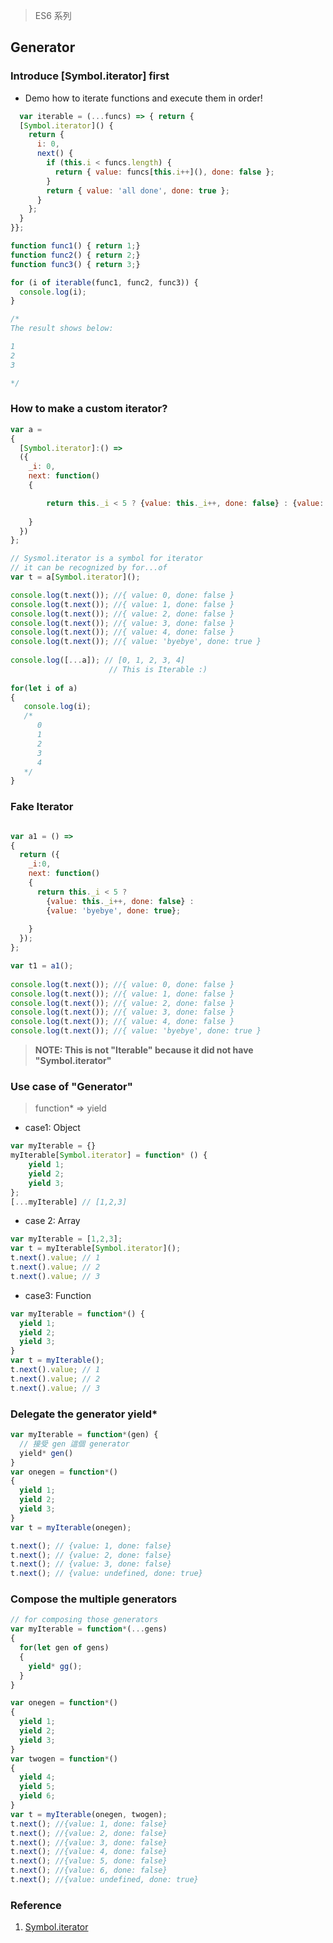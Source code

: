 > ES6 系列

## Generator

### Introduce [Symbol.iterator] first

* Demo how to iterate functions and execute them in order!
```js
  var iterable = (...funcs) => { return {
  [Symbol.iterator]() {
    return {
      i: 0,
      next() {
        if (this.i < funcs.length) {
          return { value: funcs[this.i++](), done: false };
        }
        return { value: 'all done', done: true };
      }
    };
  }
}};

function func1() { return 1;}
function func2() { return 2;}
function func3() { return 3;}

for (i of iterable(func1, func2, func3)) {
  console.log(i);
}

/*
The result shows below:

1
2
3

*/
```

### How to make a custom iterator?
```js
var a = 
{
  [Symbol.iterator]:() => 
  ({
    _i: 0,
    next: function()
    {

        return this._i < 5 ? {value: this._i++, done: false} : {value: 'byebye', done: true};
      
    }
  })
};

// Sysmol.iterator is a symbol for iterator
// it can be recognized by for...of
var t = a[Symbol.iterator]();

console.log(t.next()); //{ value: 0, done: false }
console.log(t.next()); //{ value: 1, done: false } 
console.log(t.next()); //{ value: 2, done: false } 
console.log(t.next()); //{ value: 3, done: false } 
console.log(t.next()); //{ value: 4, done: false } 
console.log(t.next()); //{ value: 'byebye', done: true }
  
console.log([...a]); // [0, 1, 2, 3, 4]
                      // This is Iterable :)
                      
for(let i of a)
{
   console.log(i);
   /*
      0
      1
      2
      3
      4
   */
}
```

### Fake Iterator

```js

var a1 = () => 
{
  return ({
    _i:0,
    next: function()
    {
      return this._i < 5 ? 
        {value: this._i++, done: false} : 
        {value: 'byebye', done: true};
      
    }
  });
};

var t1 = a1();
  
console.log(t.next()); //{ value: 0, done: false }
console.log(t.next()); //{ value: 1, done: false } 
console.log(t.next()); //{ value: 2, done: false } 
console.log(t.next()); //{ value: 3, done: false } 
console.log(t.next()); //{ value: 4, done: false } 
console.log(t.next()); //{ value: 'byebye', done: true }

```
> **NOTE: This is not "Iterable" because it did not have "Symbol.iterator"**

### Use case of "Generator"
> function* => yield

* case1: Object
```js
var myIterable = {}
myIterable[Symbol.iterator] = function* () {
    yield 1;
    yield 2;
    yield 3;
};
[...myIterable] // [1,2,3]

```

* case 2: Array
```js
var myIterable = [1,2,3];
var t = myIterable[Symbol.iterator]();
t.next().value; // 1
t.next().value; // 2
t.next().value; // 3
```

*  case3: Function
```js
var myIterable = function*() {
  yield 1;
  yield 2;
  yield 3;
}
var t = myIterable();
t.next().value; // 1
t.next().value; // 2
t.next().value; // 3
```

### Delegate the generator yield*

```js
var myIterable = function*(gen) {
  // 接受 gen 這個 generator
  yield* gen()
}
var onegen = function*()
{
  yield 1;
  yield 2;
  yield 3;
}
var t = myIterable(onegen);

t.next(); // {value: 1, done: false}
t.next(); // {value: 2, done: false}
t.next(); // {value: 3, done: false}
t.next(); // {value: undefined, done: true}
```

### Compose the multiple generators

```js
// for composing those generators
var myIterable = function*(...gens)
{
  for(let gen of gens)
  {
    yield* gg();
  }
}

var onegen = function*()
{
  yield 1;
  yield 2;
  yield 3;
}
var twogen = function*()
{
  yield 4;
  yield 5;
  yield 6;
}
var t = myIterable(onegen, twogen);
t.next(); //{value: 1, done: false}
t.next(); //{value: 2, done: false}
t.next(); //{value: 3, done: false}
t.next(); //{value: 4, done: false}
t.next(); //{value: 5, done: false}
t.next(); //{value: 6, done: false}
t.next(); //{value: undefined, done: true}
```


### Reference

1. [Symbol.iterator](https://developer.mozilla.org/en-US/docs/Web/JavaScript/Reference/Global_Objects/Symbol/iterator)
